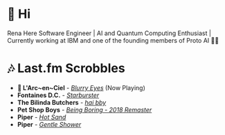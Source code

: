 # 👋 Hi

Rena Here
Software Engineer | AI and Quantum Computing Enthusiast | Currently working at IBM and one of the founding members of Proto AI 🤖💪

# 🎶 Last.fm Scrobbles

- **🎵 L'Arc~en~Ciel** - *[Blurry Eyes](https://www.last.fm/music/L%27Arc~en~Ciel/_/Blurry+Eyes)* (Now Playing)
- **Fontaines D.C.** - *[Starburster](https://www.last.fm/music/Fontaines+D.C./_/Starburster)*
- **The Bilinda Butchers** - *[hai bby](https://www.last.fm/music/The+Bilinda+Butchers/_/hai+bby)*
- **Pet Shop Boys** - *[Being Boring - 2018 Remaster](https://www.last.fm/music/Pet+Shop+Boys/_/Being+Boring+-+2018+Remaster)*
- **Piper** - *[Hot Sand](https://www.last.fm/music/Piper/_/Hot+Sand)*
- **Piper** - *[Gentle Shower](https://www.last.fm/music/Piper/_/Gentle+Shower)*
